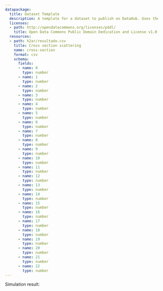 ```yaml
---
datapackage:
  title: Dataset Template
  description: A template for a dataset to publish on DataHub. Uses the Data Package metadata.
  licenses:
  - path: http://opendatacommons.org/licenses/pddl/
    title: Open Data Commons Public Domain Dedication and License v1.0
  resources:
  - path: h2ar/resultado.csv
    title: Cross section scattering
    name: cross-section
    format: csv
    schema:
      fields:
      - name: 0
        type: number
      - name: 1
        type: number
      - name: 2
        type: number
      - name: 3
        type: number
      - name: 4
        type: number
      - name: 5
        type: number
      - name: 6
        type: number
      - name: 7
        type: number
      - name: 8
        type: number
      - name: 9
        type: number
      - name: 10
        type: number
      - name: 11
        type: number
      - name: 12
        type: number
      - name: 13
        type: number
      - name: 14
        type: number
      - name: 15
        type: number
      - name: 16
        type: number
      - name: 17
        type: number
      - name: 18
        type: number
      - name: 19
        type: number
      - name: 20
        type: number
      - name: 21
        type: number
      - name: 22
        type: number                                                                                                                                                                                                                                                                                                             
---
```


Simulation result:

<LineChart
  data="./h2ar/resultado.csv"
  title="H2+ - Ar Cross-Section scattering"
  xAxis="eV"
  yAxis="Cross Section"
/>

